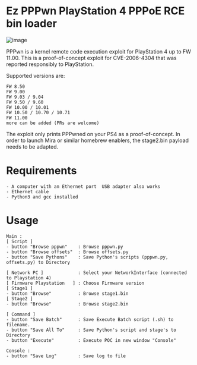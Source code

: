 # Ez PPPwn PlayStation 4 PPPoE RCE bin loader

![image](https://github.com/DjPopol/Ez-PPPwn/assets/168917709/b8b2979e-fb9a-48f4-b979-7dbc0dd22f66)

PPPwn is a kernel remote code execution exploit for PlayStation 4 up to FW 11.00. This is a proof-of-concept exploit for CVE-2006-4304 that was reported responsibly to PlayStation.

Supported versions are:

    FW 8.50
    FW 9.00
    FW 9.03 / 9.04
    FW 9.50 / 9.60
    FW 10.00 / 10.01
    FW 10.50 / 10.70 / 10.71
    FW 11.00
    more can be added (PRs are welcome)

The exploit only prints PPPwned on your PS4 as a proof-of-concept. In order to launch Mira or similar homebrew enablers, the stage2.bin payload needs to be adapted.
# Requirements

    - A computer with an Ethernet port  USB adapter also works
    - Ethernet cable
    - Python3 and gcc installed

# Usage
    Main :
    [ Script ]
    - button "Browse pppwn"    : Browse pppwn.py
    - button "Browse offsets"  : Browse offsets.py
    - button "Save Pythons"    : Save Python's scripts (pppwn.py, offsets.py) to Directory

    [ Network PC ]             : Select your NetworkInterface (connected to Playstation 4)
    [ Firmware Playstation   ] : Choose Firmware version
    [ Stage1 ]
    - button "Browse"          : Browse stage1.bin
    [ Stage2 ]
    - button "Browse"          : Browse stage2.bin

    [ Command ]
    - button "Save Batch"      : Save Execute Batch script (.sh) to filename.
    - button "Save All To"     : Save Python's script and stage's to Directory
    - button "Execute"         : Execute POC in new window "Console"

    Console :
    - button "Save Log"        : Save log to file
